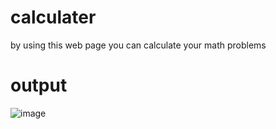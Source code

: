 # calculater

by using this web page you can calculate your math problems
# output
![image](https://user-images.githubusercontent.com/105263777/212829255-f0ba0911-a377-4235-9eb4-e5de5738ec7a.png)
